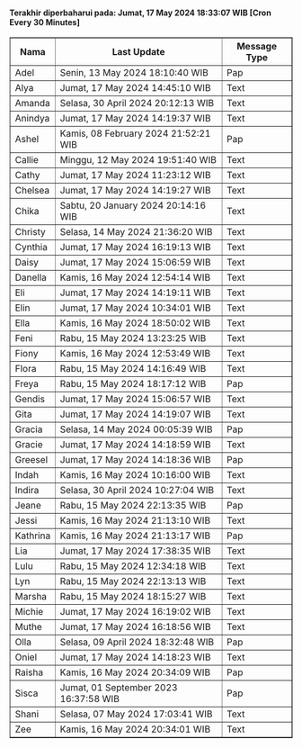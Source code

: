 #### Terakhir diperbaharui pada: Jumat, 17 May 2024 18:33:07 WIB [Cron Every 30 Minutes]

<table border='1'><tr><th>Nama</th><th>Last Update</th><th>Message Type</th></tr><tr><td>Adel</td><td>Senin, 13 May 2024 18:10:40 WIB</td><td>Pap</td></tr><tr><td>Alya</td><td>Jumat, 17 May 2024 14:45:10 WIB</td><td>Text</td></tr><tr><td>Amanda</td><td>Selasa, 30 April 2024 20:12:13 WIB</td><td>Text</td></tr><tr><td>Anindya</td><td>Jumat, 17 May 2024 14:19:37 WIB</td><td>Text</td></tr><tr><td>Ashel</td><td>Kamis, 08 February 2024 21:52:21 WIB</td><td>Pap</td></tr><tr><td>Callie</td><td>Minggu, 12 May 2024 19:51:40 WIB</td><td>Text</td></tr><tr><td>Cathy</td><td>Jumat, 17 May 2024 11:23:12 WIB</td><td>Text</td></tr><tr><td>Chelsea</td><td>Jumat, 17 May 2024 14:19:27 WIB</td><td>Text</td></tr><tr><td>Chika</td><td>Sabtu, 20 January 2024 20:14:16 WIB</td><td>Text</td></tr><tr><td>Christy</td><td>Selasa, 14 May 2024 21:36:20 WIB</td><td>Text</td></tr><tr><td>Cynthia</td><td>Jumat, 17 May 2024 16:19:13 WIB</td><td>Text</td></tr><tr><td>Daisy</td><td>Jumat, 17 May 2024 15:06:59 WIB</td><td>Text</td></tr><tr><td>Danella</td><td>Kamis, 16 May 2024 12:54:14 WIB</td><td>Text</td></tr><tr><td>Eli</td><td>Jumat, 17 May 2024 14:19:11 WIB</td><td>Text</td></tr><tr><td>Elin</td><td>Jumat, 17 May 2024 10:34:01 WIB</td><td>Text</td></tr><tr><td>Ella</td><td>Kamis, 16 May 2024 18:50:02 WIB</td><td>Text</td></tr><tr><td>Feni</td><td>Rabu, 15 May 2024 13:23:25 WIB</td><td>Text</td></tr><tr><td>Fiony</td><td>Kamis, 16 May 2024 12:53:49 WIB</td><td>Text</td></tr><tr><td>Flora</td><td>Rabu, 15 May 2024 14:16:49 WIB</td><td>Text</td></tr><tr><td>Freya</td><td>Rabu, 15 May 2024 18:17:12 WIB</td><td>Pap</td></tr><tr><td>Gendis</td><td>Jumat, 17 May 2024 15:06:57 WIB</td><td>Text</td></tr><tr><td>Gita</td><td>Jumat, 17 May 2024 14:19:07 WIB</td><td>Text</td></tr><tr><td>Gracia</td><td>Selasa, 14 May 2024 00:05:39 WIB</td><td>Pap</td></tr><tr><td>Gracie</td><td>Jumat, 17 May 2024 14:18:59 WIB</td><td>Text</td></tr><tr><td>Greesel</td><td>Jumat, 17 May 2024 14:18:36 WIB</td><td>Pap</td></tr><tr><td>Indah</td><td>Kamis, 16 May 2024 10:16:00 WIB</td><td>Text</td></tr><tr><td>Indira</td><td>Selasa, 30 April 2024 10:27:04 WIB</td><td>Text</td></tr><tr><td>Jeane</td><td>Rabu, 15 May 2024 22:13:35 WIB</td><td>Pap</td></tr><tr><td>Jessi</td><td>Kamis, 16 May 2024 21:13:10 WIB</td><td>Text</td></tr><tr><td>Kathrina</td><td>Kamis, 16 May 2024 21:13:17 WIB</td><td>Pap</td></tr><tr><td>Lia</td><td>Jumat, 17 May 2024 17:38:35 WIB</td><td>Text</td></tr><tr><td>Lulu</td><td>Rabu, 15 May 2024 12:34:18 WIB</td><td>Text</td></tr><tr><td>Lyn</td><td>Rabu, 15 May 2024 22:13:13 WIB</td><td>Text</td></tr><tr><td>Marsha</td><td>Rabu, 15 May 2024 18:15:27 WIB</td><td>Text</td></tr><tr><td>Michie</td><td>Jumat, 17 May 2024 16:19:02 WIB</td><td>Text</td></tr><tr><td>Muthe</td><td>Jumat, 17 May 2024 16:18:56 WIB</td><td>Text</td></tr><tr><td>Olla</td><td>Selasa, 09 April 2024 18:32:48 WIB</td><td>Pap</td></tr><tr><td>Oniel</td><td>Jumat, 17 May 2024 14:18:23 WIB</td><td>Text</td></tr><tr><td>Raisha</td><td>Kamis, 16 May 2024 20:34:09 WIB</td><td>Pap</td></tr><tr><td>Sisca</td><td>Jumat, 01 September 2023 16:37:58 WIB</td><td>Pap</td></tr><tr><td>Shani</td><td>Selasa, 07 May 2024 17:03:41 WIB</td><td>Text</td></tr><tr><td>Zee</td><td>Kamis, 16 May 2024 20:34:01 WIB</td><td>Text</td></tr></table>